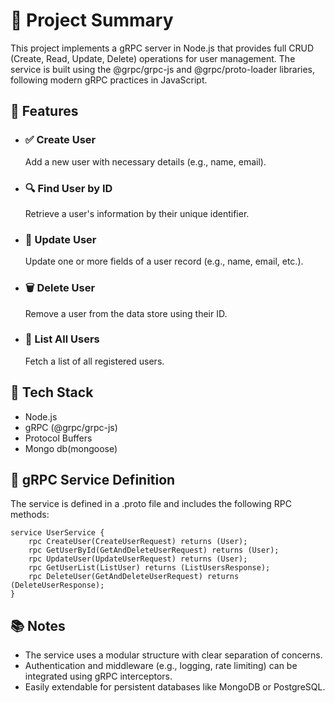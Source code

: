 # 🧾 Project Summary
This project implements a gRPC server in Node.js that provides full CRUD (Create, Read, Update, Delete) operations for user management. The service is built using the @grpc/grpc-js and
@grpc/proto-loader libraries, following modern gRPC practices in JavaScript.

## 🔧 Features
- ### ✅ Create User
    Add a new user with necessary details (e.g., name, email).
- ### 🔍 Find User by ID
    Retrieve a user's information by their unique identifier.
- ### 📝 Update User
    Update one or more fields of a user record (e.g., name, email, etc.).
- ### 🗑️ Delete User
    Remove a user from the data store using their ID.
- ### 📄 List All Users
    Fetch a list of all registered users.

## 🚀 Tech Stack
- Node.js
- gRPC (@grpc/grpc-js)
- Protocol Buffers
- Mongo db(mongoose)

## 📁 gRPC Service Definition
The service is defined in a .proto file and includes the following RPC methods:
```
service UserService {
    rpc CreateUser(CreateUserRequest) returns (User);
    rpc GetUserById(GetAndDeleteUserRequest) returns (User);
    rpc UpdateUser(UpdateUserRequest) returns (User);
    rpc GetUserList(ListUser) returns (ListUsersResponse);
    rpc DeleteUser(GetAndDeleteUserRequest) returns (DeleteUserResponse);
}
```
## 📚 Notes
- The service uses a modular structure with clear separation of concerns.
- Authentication and middleware (e.g., logging, rate limiting) can be integrated using gRPC interceptors.
- Easily extendable for persistent databases like MongoDB or PostgreSQL.
